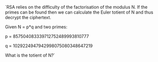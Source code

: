 
`RSA relies on the difficulty of the factorisation of the modulus N. If the primes can be found then we can calculate the Euler totient of N and thus decrypt the ciphertext.

Given N = p*q and two primes:

p = 857504083339712752489993810777

q = 1029224947942998075080348647219

What is the totient of N?`
